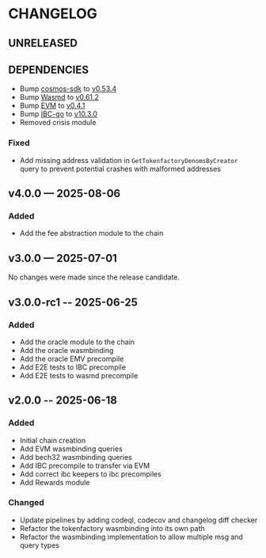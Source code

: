 # CHANGELOG

## UNRELEASED


## DEPENDENCIES
- Bump [cosmos-sdk](https://github.com/cosmos/cosmos-sdk) to [v0.53.4](https://github.com/cosmos/cosmos-sdk/releases/tag/v0.53.4)
- Bump [Wasmd](https://github.com/CosmWasm/wasmd) to [v0.61.2](https://github.com/CosmWasm/wasmd/releases/tag/v0.61.2)
- Bump [EVM](github.com/cosmos/evm) to [v0.4.1](https://github.com/cosmos/evm/releases/tag/v0.4.1)
- Bump [IBC-go](https://github.com/cosmos/ibc-go/) to [v10.3.0](https://github.com/cosmos/ibc-go/releases/tag/v10.3.0)
- Removed crisis module 

### Fixed

- Add missing address validation in `GetTokenfactoryDenomsByCreator` query to prevent potential crashes with malformed addresses


## v4.0.0 — 2025-08-06

### Added

- Add the fee abstraction module to the chain

## v3.0.0 — 2025-07-01

No changes were made since the release candidate.

## v3.0.0-rc1 -- 2025-06-25

### Added

- Add the oracle module to the chain
- Add the oracle wasmbinding
- Add the oracle EMV precompile
- Add E2E tests to IBC precompile
- Add E2E tests to wasmd precompile

## v2.0.0 -- 2025-06-18

### Added

- Initial chain creation
- Add EVM wasmbinding queries
- Add bech32 wasmbinding queries
- Add IBC precompile to transfer via EVM
- Add correct ibc keepers to ibc precompiles
- Add Rewards module

### Changed

- Update pipelines by adding codeql, codecov and changelog diff checker
- Refactor the tokenfactory wasmbinding into its own path
- Refactor the wasmbinding implementation to allow multiple msg and query types

